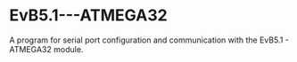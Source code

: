 # EvB5.1---ATMEGA32
A program for serial port configuration and communication with the EvB5.1 - ATMEGA32 module.
